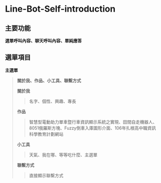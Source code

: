 # Line-Bot-Self-introduction

## 主要功能
**選單呼叫內容、聊天呼叫內容、單純應答**

## 選單項目
**主選單**
> **關於我、作品、小工具、聯繫方式**
>
>**關於我**
>> 名字、個性、興趣、專長
>
>**作品**
>> 智慧型電動助力單車暨行車資訊顯示系統之實現、田間自走機器人、8051俄羅斯方塊、Fuzzy倒車入庫圖形介面、106年扎根高中職資訊科學教育計劃網站
>
>**小工具**
>> 天氣、我在哪、等等吃什麼、主選單
>
>**聯繫方式**
>> 直接顯示聯繫方式
